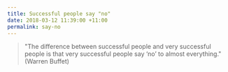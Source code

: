 ```yaml
---
title: Successful people say "no"
date: 2018-03-12 11:39:00 +11:00
permalink: say-no
---
```


> "The difference between successful people and very successful people is that very successful people say ‘no’ to almost everything." (Warren Buffet)